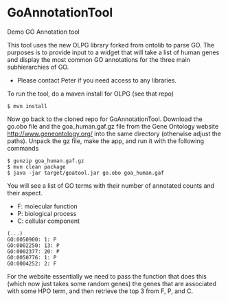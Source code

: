 # GoAnnotationTool
Demo GO Annotation tool

This tool uses the new OLPG library forked from ontolib to parse GO. The purposes is to provide input to a widget that will take a list of human genes and display the most common GO annotations for the three main subhierarchies of GO. 

* Please contact Peter if you need access to any libraries.


To run the tool, do a maven install for OLPG (see that repo)
```
$ mvn install
```
Now go back to the cloned repo for GoAnnotationTool. Download the go.obo file and the goa_human.gaf.gz file from the Gene Ontology website http://www.geneontology.org/ into the same directory (otherwise adjust the paths). Unpack the gz file, make the app, and run it with the following commands
```
$ gunzip goa_human.gaf.gz
$ mvn clean package
$ java -jar target/goatool.jar go.obo goa_human.gaf 
```
You will see a list of GO terms with their number of annotated counts and their aspect.
* F: molecular function
* P: biological process
* C: cellular component

```
(...)
GO:0050900: 1: P
GO:0002250: 13: P
GO:0002377: 20: P
GO:0050776: 1: P
GO:0004252: 2: F
```

For the website essentially we need to pass the function that does this (which now just takes some random genes) the genes that are associated with some HPO term, and then retrieve the top 3 from F, P, and C.
